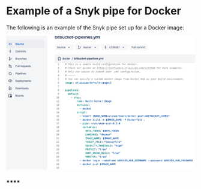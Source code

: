 # Example of a Snyk pipe for Docker

The following is an example of the Snyk pipe set up for a Docker image:

![Snyk pipe for a Docker image](../../../../.gitbook/assets/uuid-ad76fa92-0b15-da5c-bd27-a1cc250a3ae0-en.png)

### \*\*\*\*
